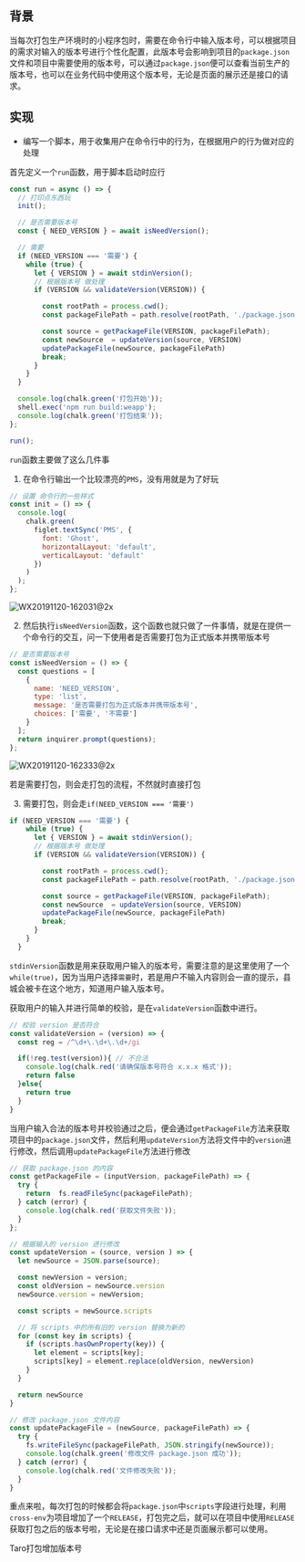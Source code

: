 ## 背景

当每次打包生产环境时的小程序包时，需要在命令行中输入版本号，可以根据项目的需求对输入的版本号进行个性化配置，此版本号会影响到项目的`package.json`文件和项目中需要使用的版本号，可以通过`package.json`便可以查看当前生产的版本号，也可以在业务代码中使用这个版本号，无论是页面的展示还是接口的请求。

## 实现

- 编写一个脚本，用于收集用户在命令行中的行为，在根据用户的行为做对应的处理

首先定义一个`run`函数，用于脚本启动时应行

```js
const run = async () => {
  // 打印点东西玩
  init();

  // 是否需要版本号
  const { NEED_VERSION } = await isNeedVersion();

  // 需要
  if (NEED_VERSION === '需要') {
    while (true) {
      let { VERSION } = await stdinVersion();
      // 根据版本号 做处理
      if (VERSION && validateVersion(VERSION)) {

        const rootPath = process.cwd();
        const packageFilePath = path.resolve(rootPath, './package.json');

        const source = getPackageFile(VERSION, packageFilePath);
        const newSource  = updateVersion(source, VERSION)
        updatePackageFile(newSource, packageFilePath)
        break;
      }
    }
  }

  console.log(chalk.green('打包开始'));
  shell.exec('npm run build:weapp');
  console.log(chalk.green('打包结束'));
};

run();
```

`run`函数主要做了这么几件事

1. 在命令行输出一个比较漂亮的`PMS`，没有用就是为了好玩

```js
// 设置 命令行的一些样式
const init = () => {
  console.log(
    chalk.green(
      figlet.textSync('PMS', {
        font: 'Ghost',
        horizontalLayout: 'default',
        verticalLayout: 'default'
      })
    )
  );
};
```

![WX20191120-162031@2x](/Users/nordon.wang/Desktop/stu/markdowns/webpack/imgs/WX20191120-162031@2x.png)

2. 然后执行`isNeedVersion`函数，这个函数也就只做了一件事情，就是在提供一个命令行的交互，问一下使用者是否需要打包为正式版本并携带版本号

```js
// 是否需要版本号
const isNeedVersion = () => {
  const questions = [
    {
      name: 'NEED_VERSION',
      type: 'list',
      message: '是否需要打包为正式版本并携带版本号',
      choices: ['需要', '不需要']
    }
  ];
  return inquirer.prompt(questions);
};
```

![WX20191120-162333@2x](/Users/nordon.wang/Desktop/stu/markdowns/webpack/imgs/WX20191120-162333@2x.png)

若是需要打包，则会走打包的流程，不然就时直接打包

3. 需要打包，则会走`if(NEED_VERSION === '需要')`

```js
if (NEED_VERSION === '需要') {
    while (true) {
      let { VERSION } = await stdinVersion();
      // 根据版本号 做处理
      if (VERSION && validateVersion(VERSION)) {

        const rootPath = process.cwd();
        const packageFilePath = path.resolve(rootPath, './package.json');

        const source = getPackageFile(VERSION, packageFilePath);
        const newSource  = updateVersion(source, VERSION)
        updatePackageFile(newSource, packageFilePath)
        break;
      }
    }
  }
```

`stdinVersion`函数是用来获取用户输入的版本号，需要注意的是这里使用了一个`while(true)`，因为当用户选择`需要`时，若是用户不输入内容则会一直的提示，县城会被卡在这个地方，知道用户输入版本号。

获取用户的输入并进行简单的校验，是在`validateVersion`函数中进行。

```js
// 校验 version 是否符合
const validateVersion = (version) => {
  const reg = /^\d+\.\d+\.\d+/gi

  if(!reg.test(version)){ // 不合法
    console.log(chalk.red('请确保版本号符合 x.x.x 格式'));
    return false
  }else{
    return true
  }
}
```

当用户输入合法的版本号并校验通过之后，便会通过`getPackageFile`方法来获取项目中的`package.json`文件，然后利用`updateVersion`方法将文件中的`version`进行修改，然后调用`updatePackageFile`方法进行修改

```js
// 获取 package.json 的内容
const getPackageFile = (inputVersion, packageFilePath) => {
  try {
    return  fs.readFileSync(packageFilePath);
  } catch (error) {
    console.log(chalk.red('获取文件失败'));
  }
};

// 根据输入的 version 进行修改
const updateVersion = (source, version ) => {
  let newSource = JSON.parse(source);

  const newVersion = version;
  const oldVersion = newSource.version
  newSource.version = newVersion;

  const scripts = newSource.scripts

  // 将 scripts 中的所有旧的 version 替换为新的
  for (const key in scripts) {
    if (scripts.hasOwnProperty(key)) {
      let element = scripts[key];
      scripts[key] = element.replace(oldVersion, newVersion)
    }
  }

  return newSource
}

// 修改 package.json 文件内容
const updatePackageFile = (newSource, packageFilePath) => {
  try {
    fs.writeFileSync(packageFilePath, JSON.stringify(newSource));
    console.log(chalk.green('修改文件 package.json 成功'));
  } catch (error) {
    console.log(chalk.red('文件修改失败'));
  }
}
```

重点来啦，每次打包的时候都会将`package.json`中`scripts`字段进行处理，利用`cross-env`为项目增加了一个`RELEASE`，打包完之后，就可以在项目中使用`RELEASE`获取打包之后的版本号啦，无论是在接口请求中还是页面展示都可以使用。

Taro打包增加版本号

